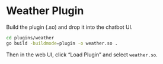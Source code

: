 # Weather Plugin

Build the plugin (.so) and drop it into the chatbot UI.

```bash
cd plugins/weather
go build -buildmode=plugin -o weather.so .
```

Then in the web UI, click “Load Plugin” and select `weather.so`.
